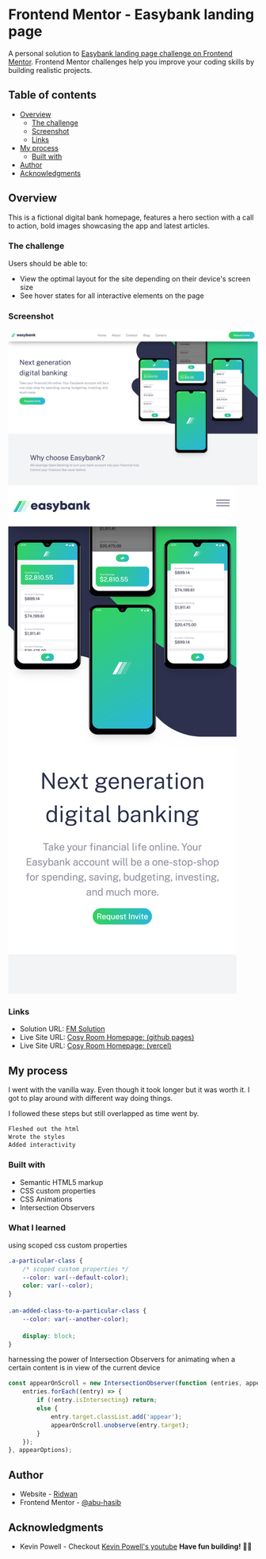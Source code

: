 # Frontend Mentor - Easybank landing page

A personal solution to [Easybank landing page challenge on Frontend Mentor](https://www.frontendmentor.io/challenges/easybank-landing-page-WaUhkoDN). Frontend Mentor challenges help you improve your coding skills by building realistic projects.

## Table of contents

- [Overview](#overview)
  - [The challenge](#the-challenge)
  - [Screenshot](#screenshot)
  - [Links](#links)
- [My process](#my-process)
  - [Built with](#built-with)
- [Author](#author)
- [Acknowledgments](#acknowledgments)

## Overview

This is a fictional digital bank homepage, features a hero section with a call to action, bold images showcasing the app and latest articles.

### The challenge

Users should be able to:

- View the optimal layout for the site depending on their device's screen size
- See hover states for all interactive elements on the page

### Screenshot

![desktop](./screenshot2022-01-29@12.11.45.png)
![mobile](./mcsreenshot2022-01-29@12.11.56.png)

### Links

- Solution URL: [FM Solution](https://www.frontendmentor.io/challenges/room-homepage-BtdBY_ENq/hub/flat-design-cosy-room-homepage-with-960-grid-system-Wn4I5dILO)
- Live Site URL: [Cosy Room Homepage: (github pages)](https://abu-hasib.github.io/easy-banking/)
- Live Site URL: [Cosy Room Homepage: (vercel)](https://easy-banking-rho.vercel.app/)

## My process

I went with the vanilla way. Even though it took longer but it was worth it. I got to play around with different way doing things.

I followed these steps but still overlapped as time went by.

    Fleshed out the html
    Wrote the styles
    Added interactivity

### Built with

- Semantic HTML5 markup
- CSS custom properties
- CSS Animations
- Intersection Observers

### What I learned

using scoped css custom properties

```css
.a-particular-class {
	/* scoped custom properties */
	--color: var(--default-color);
	color: var(--color);
}

.an-added-class-to-a-particular-class {
	--color: var(--another-color);

	display: block;
}
```

harnessing the power of Intersection Observers for animating when a certain content is in view of the current device

```js
const appearOnScroll = new IntersectionObserver(function (entries, appearOnScroll) {
	entries.forEach((entry) => {
		if (!entry.isIntersecting) return;
		else {
			entry.target.classList.add('appear');
			appearOnScroll.unobserve(entry.target);
		}
	});
}, appearOptions);
```

## Author

- Website - [Ridwan](https://ridwanabiola.netlify.app/)
- Frontend Mentor - [@abu-hasib](https://www.frontendmentor.io/profile/abu-hasib)

## Acknowledgments

- Kevin Powell - Checkout [Kevin Powell's youtube](https://www.youtube.com/kepowob)
  **Have fun building!** 🚀🚀
